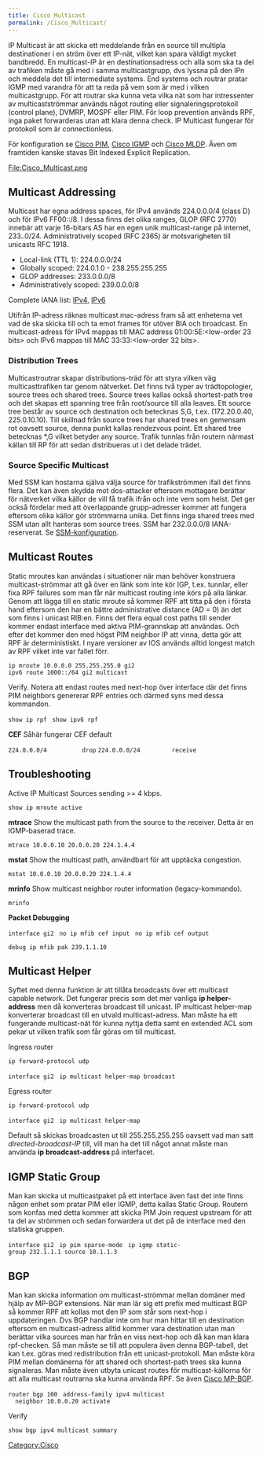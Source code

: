 ```yaml
---
title: Cisco Multicast
permalink: /Cisco_Multicast/
---
```


IP Multicast är att skicka ett meddelande från en source till multipla
destinationer i en ström över ett IP-nät, vilket kan spara väldigt
mycket bandbredd. En multicast-IP är en destinationsadress och alla som
ska ta del av trafiken måste gå med i samma multicastgrupp, dvs lyssna
på den IPn och meddela det till intermediate systems. End systems och
routrar pratar IGMP med varandra för att ta reda på vem som är med i
vilken multicastgrupp. För att routrar ska kunna veta vilka nät som har
intressenter av multicastströmmar används något routing eller
signaleringsprotokoll (control plane), DVMRP, MOSPF eller PIM. För loop
prevention används RPF, inga paket forwarderas utan att klara denna
check. IP Multicast fungerar för protokoll som är connectionless.

För konfiguration se [Cisco PIM](/Cisco_PIM "wikilink"), [Cisco
IGMP](/Cisco_IGMP "wikilink") och [Cisco MLDP](/Cisco_MLDP "wikilink").
Även om framtiden kanske stavas Bit Indexed Explicit Replication.

[<File:Cisco_Multicast.png>](/File:Cisco_Multicast.png "wikilink")

Multicast Addressing
--------------------

Multicast har egna address spaces, för IPv4 används 224.0.0.0/4 (class
D) och för IPv6 FF00::/8. I dessa finns det olika ranges, GLOP (RFC
2770) innebär att varje 16-bitars AS har en egen unik multicast-range på
internet, 233.<ASN>.0/24. Administratively scoped (RFC 2365) är
motsvarigheten till unicasts RFC 1918.

-   Local-link (TTL 1): 224.0.0.0/24
-   Globally scoped: 224.0.1.0 - 238.255.255.255
-   GLOP addresses: 233.0.0.0/8
-   Administratively scoped: 239.0.0.0/8

Complete IANA list:
[IPv4](http://www.iana.org/assignments/multicast-addresses/multicast-addresses.xhtml),
[IPv6](http://www.iana.org/assignments/ipv6-multicast-addresses/ipv6-multicast-addresses.xhtml)

Utifrån IP-adress räknas multicast mac-adress fram så att enheterna vet
vad de ska skicka till och ta emot frames för utöver BIA och broadcast.
En multicast-adress för IPv4 mappas till MAC address
01:00:5E:\<low-order 23 bits\> och IPv6 mappas till MAC
33:33:\<low-order 32 bits\>.

### Distribution Trees

Multicastroutrar skapar distributions-träd för att styra vilken väg
multicasttrafiken tar genom nätverket. Det finns två typer av
trädtopologier, source trees och shared trees. Source trees kallas också
shortest-path tree och det skapas ett spanning tree från root/source
till alla leaves. Ett source tree består av source och destination och
betecknas S,G, t.ex. (172.20.0.40, 225.0.10.10). Till skillnad från
source trees har shared trees en gemensam rot oavsett source, denna
punkt kallas rendezvous point. Ett shared tree betecknas \*,G vilket
betyder any source. Trafik tunnlas från routern närmast källan till RP
för att sedan distribueras ut i det delade trädet.

### Source Specific Multicast

Med SSM kan hostarna själva välja source för trafikströmmen ifall det
finns flera. Det kan även skydda mot dos-attacker eftersom mottagare
berättar för nätverket vilka källor de vill få trafik ifrån och inte vem
som helst. Det ger också fördelar med att överlappande grupp-adresser
kommer att fungera eftersom olika källor gör strömmarna unika. Det finns
inga shared trees med SSM utan allt hanteras som source trees. SSM har
232.0.0.0/8 IANA-reserverat. Se
[SSM-konfiguration](/Cisco_PIM#Source_Specific_Multicast "wikilink").

Multicast Routes
----------------

Static mroutes kan användas i situationer när man behöver konstruera
multicast-strömmar att gå över en länk som inte kör IGP, t.ex. tunnlar,
eller fixa RPF failures som man får när multicast routing inte körs på
alla länkar. Genom att lägga till en static mroute så kommer RPF att
titta på den i första hand eftersom den har en bättre administrative
distance (AD = 0) än det som finns i unicast RIB:en. Finns det flera
equal cost paths till sender kommer endast interface med aktiva
PIM-grannskap att användas. Och efter det kommer den med högst PIM
neighbor IP att vinna, detta gör att RPF är deterministiskt. I nyare
versioner av IOS används alltid longest match av RPF vilket inte var
fallet förr.

`ip mroute 10.0.0.0 255.255.255.0 gi2`
`ipv6 route 1000::/64 gi2 multicast`

Verify. Notera att endast routes med next-hop över interface där det
finns PIM neighbors genererar RPF entries och därmed syns med dessa
kommandon.

`show ip rpf `<mcast-source>
`show ipv6 rpf `<mcast-source>

**CEF**
Såhär fungerar CEF default

`224.0.0.0/4          drop`
`224.0.0.0/24         receive`

Troubleshooting
---------------

Active IP Multicast Sources sending \>= 4 kbps.

`show ip mroute active`

**mtrace**
Show the multicast path from the source to the receiver. Detta är en
IGMP-baserad trace.

`mtrace 10.0.0.10 20.0.0.20 224.1.4.4`

**mstat**
Show the multicast path, användbart för att upptäcka congestion.

`mstat 10.0.0.10 20.0.0.20 224.1.4.4`

**mrinfo**
Show multicast neighbor router information (legacy-kommando).

`mrinfo`

**Packet Debugging**

`interface gi2`
` no ip mfib cef input`
` no ip mfib cef output`

`debug ip mfib pak 239.1.1.10`

Multicast Helper
----------------

Syftet med denna funktion är att tillåta broadcasts över ett multicast
capable network. Det fungerar precis som det mer vanliga **ip
helper-address** men då konverteras broadcast till unicast. IP multicast
helper-map konverterar broadcast till en utvald multicast-adress. Man
måste ha ett fungerande multicast-nät för kunna nyttja detta samt en
extended ACL som pekar ut vilken trafik som får göras om till multicast.

Ingress router

`ip forward-protocol udp `<port-number>

`interface gi2`
` ip multicast helper-map broadcast `<mcast-address>` `<acl>

Egress router

`ip forward-protocol udp `<port-number>

`interface gi2`
` ip multicast helper-map `<mcast-group>` `<directed-broadcast-IP>` `<acl>

Default så skickas broadcasten ut till 255.255.255.255 oavsett vad man
satt *directed-broadcast-IP* till, vill man ha det till något annat
måste man använda **ip broadcast-address <IP>** på interfacet.

IGMP Static Group
-----------------

Man kan skicka ut multicastpaket på ett interface även fast det inte
finns någon enhet som pratar PIM eller IGMP, detta kallas Static Group.
Routern som konfas med detta kommer att skicka PIM Join request upstream
för att ta del av strömmen och sedan forwardera ut det på de interface
med den statiska gruppen.

`interface gi2`
` ip pim sparse-mode`
` ip igmp static-group 232.1.1.1 source 10.1.1.3`

BGP
---

Man kan skicka information om multicast-strömmar mellan domäner med
hjälp av MP-BGP extensions. När man lär sig ett prefix med multicast BGP
så kommer RPF att kollas mot den IP som står som next-hop i
uppdateringen. Dvs BGP handlar inte om hur man hittar till en
destination eftersom en multicast-adress alltid kommer vara destination
utan man berättar vilka sources man har från en viss next-hop och då kan
man klara rpf-checken. Så man måste se till att populera även denna
BGP-tabell, det kan t.ex. göras med redistribution från ett
unicast-protokoll. Man måste köra PIM mellan domänerna för att shared
och shortest-path trees ska kunna signaleras. Man måste även utbyta
unicast routes för multicast-källorna för att alla multicast routrarna
ska kunna använda RPF. Se även [Cisco
MP-BGP](/Cisco_BGP#Multiprotocol_BGP "wikilink").

`router bgp 100`
` address-family ipv4 multicast`
`  neighbor 10.0.0.20 activate`

Verify

`show bgp ipv4 multicast summary`

[Category:Cisco](/Category:Cisco "wikilink")